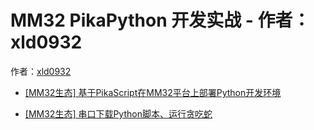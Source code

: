 # MM32 PikaPython 开发实战 - 作者：xld0932

作者：[xld0932](https://bbs.21ic.com/icview-3236202-1-1.html)

- [[MM32生态] 基于PikaScript在MM32平台上部署Python开发环境](https://bbs.21ic.com/icview-3232352-1-1.html) 

- [[MM32生态] 串口下载Python脚本、运行贪吃蛇](https://bbs.21ic.com/icview-3236202-1-1.html) 


